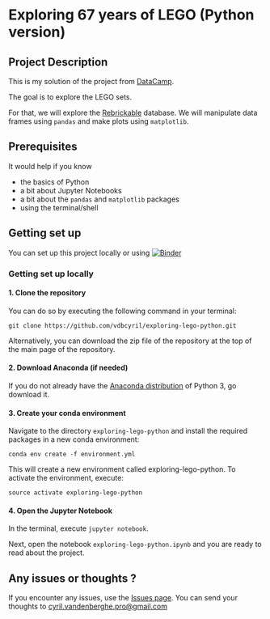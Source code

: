 # Exploring 67 years of LEGO (Python version)

## Project Description

This is my solution of the project from [DataCamp](https://www.datacamp.com).

The goal is to explore the LEGO sets.

For that, we will explore the [Rebrickable](https://rebrickable.com/downloads/) database. We will manipulate data frames using `pandas` and make plots using `matplotlib`.

## Prerequisites

It would help if you know

* the basics of Python
* a bit about Jupyter Notebooks
* a bit about the `pandas` and `matplotlib` packages
* using the terminal/shell

## Getting set up

You can set up this project locally or using [![Binder](https://mybinder.org/badge.svg)](https://mybinder.org/v2/gh/vdbcyril/exploring-lego-python/master?filepath=exploring-lego-python.ipynb)

### Getting set up locally

#### 1. Clone the repository

You can do so by executing the following command in your terminal:

```
git clone https://github.com/vdbcyril/exploring-lego-python.git
```

Alternatively, you can download the zip file of the repository at the top of the main page of the repository.

#### 2. Download Anaconda (if needed)

If you do not already have the [Anaconda distribution](https://www.anaconda.com/download/) of Python 3, go download it.

#### 3. Create your conda environment

Navigate to the directory `exploring-lego-python` and install the required packages in a new conda environment:

```
conda env create -f environment.yml
```
This will create a new environment called exploring-lego-python. To activate the environment, execute:

```
source activate exploring-lego-python
```

#### 4. Open the Jupyter Notebook

In the terminal, execute `jupyter notebook`.

Next, open the notebook `exploring-lego-python.ipynb` and you are ready to read about the project.

## Any issues or thoughts ?

If you encounter any issues, use the [Issues page](https://github.com/vdbcyril/exploring-lego-python/issues). You can send your thoughts to cyril.vandenberghe.pro@gmail.com